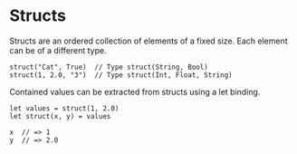 # Structs

Structs are an ordered collection of elements of a fixed size. Each element can
be of a different type.

```rust,noplaypen
struct("Cat", True)  // Type struct(String, Bool)
struct(1, 2.0, "3")  // Type struct(Int, Float, String)
```

Contained values can be extracted from structs using a let binding.

```rust,noplaypen
let values = struct(1, 2.0)
let struct(x, y) = values

x  // => 1
y  // => 2.0
```
